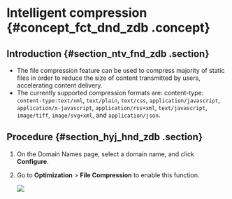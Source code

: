 # Intelligent compression {#concept_fct_dnd_zdb .concept}

## Introduction {#section_ntv_fnd_zdb .section}

-   The file compression feature can be used to compress majority of static files in order to reduce the size of content transmitted by users, accelerating content delivery.
-   The currently supported compression formats are: content-type: `content-type:text/xml`, `text/plain`, `text/css`, `application/javascript`, `application/x-javascript`, `application/rss+xml`, `text/javascript`, `image/tiff`, `image/svg+xml`, and `application/json`.

## Procedure {#section_hyj_hnd_zdb .section}

1.  On the Domain Names page, select a domain name, and click **Configure**.
2.  Go to **Optimization** \> **File Compression** to enable this function.

    ![](http://docs-aliyun.cn-hangzhou.oss.aliyun-inc.com/assets/pic/65133/cn_zh/1533108612890/D17.jpg)


